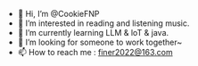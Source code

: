 - 👋 Hi, I’m @CookieFNP
- 👀 I’m interested in reading and listening music.
- 🌱 I’m currently learning LLM & loT & java.
- 💞️ I’m looking for someone to work together~
- 📫 How to reach me : finer2022@163.com

<!---
CookieFNP/CookieFNP is a ✨ special ✨ repository because its `README.md` (this file) appears on your GitHub profile.
You can click the Preview link to take a look at your changes.
--->
